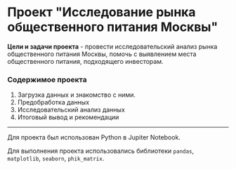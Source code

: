 # Проект "Исследование рынка общественного питания Москвы"

**Цели и задачи проекта** - провести исследовательский анализ рынка общественного питания Москвы, помочь с выявлением места общественного питания, подходящего инвесторам.

### Содержимое проекта

1. Загрузка данных и знакомство с ними.
2. Предобработка данных
3. Исследовательский анализ данных
4. Итоговый вывод и рекомендации
---
Для проекта был использован Python в Jupiter Notebook.

Для выполнения проекта использовались библиотеки `pandas`, `matplotlib`, `seaborn`, `phik_matrix`.


